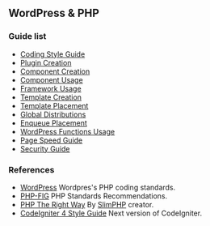WordPress & PHP
---

### Guide list

 * [Coding Style Guide](https://github.com/FrisseBlikken/tree/master/wp/)
 * [Plugin Creation](https://github.com/FrisseBlikken/tree/master/wp/)
 * [Component Creation](https://github.com/FrisseBlikken/tree/master/wp/)
 * [Component Usage](https://github.com/FrisseBlikken/tree/master/wp/)
 * [Framework Usage](https://github.com/FrisseBlikken/tree/master/wp/)
 * [Template Creation](https://github.com/FrisseBlikken/tree/master/wp/)
 * [Template Placement](https://github.com/FrisseBlikken/tree/master/wp/)
 * [Global Distributions](https://github.com/FrisseBlikken/tree/master/wp/)
 * [Enqueue Placement](https://github.com/FrisseBlikken/tree/master/wp/)
 * [WordPress Functions Usage](https://github.com/FrisseBlikken/tree/master/wp/)
 * [Page Speed Guide](https://github.com/FrisseBlikken/tree/master/wp/)
 * [Security Guide](https://github.com/FrisseBlikken/tree/master/wp/)

### References

 * [WordPress](https://make.wordpress.org/core/handbook/best-practices/coding-standards/php/) Wordpres's PHP coding standards.
 * [PHP-FIG](http://www.php-fig.org/psr/) PHP Standards Recommendations.
 * [PHP The Right Way](http://www.phptherightway.com/) By [SlimPHP](https://www.slimframework.com/) creator.
 * [CodeIgniter 4 Style Guide](https://bcit-ci.github.io/CodeIgniter4/contributing/styleguide.html) Next version of CodeIgniter.
